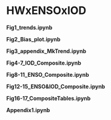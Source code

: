 # HWxENSOxIOD



**Fig1_trends.ipynb**

**Fig2_Bias_plot.ipynb**

**Fig3_appendix_MkTrend.ipynb**

**Fig4-7_IOD_Composite.ipynb**

**Fig8-11_ENSO_Composite.ipynb**

**Fig12-15_ENSO&IOD_Composite.ipynb**

**Fig16-17_CompositeTables.ipynb**

**Appendix1.ipynb**

